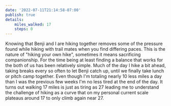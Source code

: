 ```yaml
---
date: '2022-07-11T21:14:58-07:00'
publish: true
details:
    miles_walked: 17
    steps: 0
---
```

Knowing that Benji and I are hiking together removes some of the pressure found while hiking with trail mates when you find differing paces. This is the nature of "hiking your own hike", sometimes it means sacrificing companionship. For the time being at least finding a balance that works for the both of us has been relatively simple. Much of the day I hike a bit ahead, taking breaks every so often to let Benji catch up, until we finally take lunch or pitch camp together. Even though I'm totaling nearly 10 less miles a day than I was the previous few weeks I'm no less tired at the end of the day. It turns out walking 17 miles is just as tiring as 27 leading me to understand the challenge of hiking as a curve that on my personal current scale plateaus around 17 to only climb again near 27. 